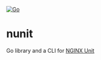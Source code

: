 [![Go](https://github.com/sevenbytes/nunit/actions/workflows/go.yml/badge.svg)](https://github.com/sevenbytes/nunit/actions/workflows/go.yml)

# nunit
Go library and a CLI for [NGINX Unit](https://unit.nginx.org)

